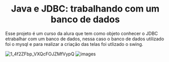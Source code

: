 <h1 align="center"> Java e JDBC: trabalhando com um banco de dados </h1>

Esse projeto é um curso da alura que tem como objeto conhecer o JDBC etrabalhar  com um banco de dados, nessa caso o banco de dados utilizado foi o mysql e para realizar a criação das telas foi utlizado o swing.

![1_4f2ZFbp_VXQcFOJZMfVypQ](https://user-images.githubusercontent.com/17580966/168444331-a39ab060-878e-4dee-aeaf-da8afad6534b.png)
![images](https://user-images.githubusercontent.com/17580966/168444209-fba43b31-59fe-45f3-a684-cb186ab85870.jpg)



